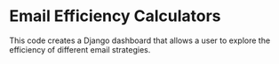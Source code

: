 # Email Efficiency Calculators

This code creates a Django dashboard that allows a user to explore the efficiency of different email strategies. 